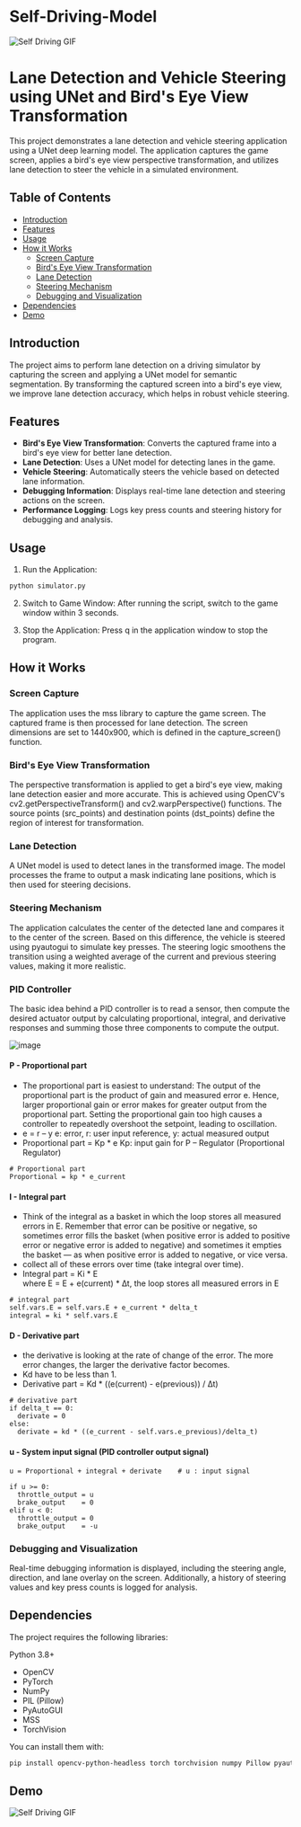 # Self-Driving-Model

![Self Driving GIF](https://github.com/AnshChoudhary/Self-Driving-Model/blob/main/self-driving-curve-trim.gif)

# Lane Detection and Vehicle Steering using UNet and Bird's Eye View Transformation

This project demonstrates a lane detection and vehicle steering application using a UNet deep learning model. The application captures the game screen, applies a bird's eye view perspective transformation, and utilizes lane detection to steer the vehicle in a simulated environment.

## Table of Contents
- [Introduction](#introduction)
- [Features](#features)
- [Usage](#usage)
- [How it Works](#how-it-works)
  - [Screen Capture](#screen-capture)
  - [Bird's Eye View Transformation](#birds-eye-view-transformation)
  - [Lane Detection](#lane-detection)
  - [Steering Mechanism](#steering-mechanism)
  - [Debugging and Visualization](#debugging-and-visualization)
- [Dependencies](#dependencies)
- [Demo](#demo)

## Introduction

The project aims to perform lane detection on a driving simulator by capturing the screen and applying a UNet model for semantic segmentation. By transforming the captured screen into a bird's eye view, we improve lane detection accuracy, which helps in robust vehicle steering.

## Features

- **Bird's Eye View Transformation**: Converts the captured frame into a bird's eye view for better lane detection.
- **Lane Detection**: Uses a UNet model for detecting lanes in the game.
- **Vehicle Steering**: Automatically steers the vehicle based on detected lane information.
- **Debugging Information**: Displays real-time lane detection and steering actions on the screen.
- **Performance Logging**: Logs key press counts and steering history for debugging and analysis.

## Usage
1. Run the Application:
```bash
python simulator.py
```

2. Switch to Game Window:
After running the script, switch to the game window within 3 seconds.

3. Stop the Application:
Press q in the application window to stop the program.

## How it Works

### Screen Capture
The application uses the mss library to capture the game screen. The captured frame is then processed for lane detection. The screen dimensions are set to 1440x900, which is defined in the capture_screen() function.

### Bird's Eye View Transformation
The perspective transformation is applied to get a bird's eye view, making lane detection easier and more accurate. This is achieved using OpenCV's cv2.getPerspectiveTransform() and cv2.warpPerspective() functions. The source points (src_points) and destination points (dst_points) define the region of interest for transformation.

### Lane Detection
A UNet model is used to detect lanes in the transformed image. The model processes the frame to output a mask indicating lane positions, which is then used for steering decisions.

### Steering Mechanism
The application calculates the center of the detected lane and compares it to the center of the screen. Based on this difference, the vehicle is steered using pyautogui to simulate key presses. The steering logic smoothens the transition using a weighted average of the current and previous steering values, making it more realistic.

### PID Controller

The basic idea behind a PID controller is to read a sensor, then compute the desired actuator output by calculating proportional, integral, and derivative responses and summing those three components to compute the output.

![image](https://user-images.githubusercontent.com/59261333/73613652-94495680-4600-11ea-9e6d-124fb5bfc188.png)

#### P - Proportional part
- The proportional part is easiest to understand: The output of the proportional part is the product of gain and measured error e. Hence, larger proportional gain or error makes for greater output from the proportional part. Setting the proportional gain too high causes a controller to repeatedly overshoot the setpoint, leading to oscillation.
- e = r – y
e: error,    r: user input reference,    y: actual measured output
- Proportional part = Kp * e
Kp: input gain for P – Regulator (Proportional Regulator)

```
# Proportional part
Proportional = kp * e_current
```

#### I - Integral part
- Think of the integral as a basket in which the loop stores all measured errors in E. Remember that error can be positive or negative, so sometimes error fills the basket (when positive error is added to positive error or negative error is added to negative) and sometimes it empties the basket — as when positive error is added to negative, or vice versa.
- collect all of these errors over time (take integral over time).
- Integral part = Ki * E  
  where E = E + e(current) * ∆t,         the loop stores all measured errors in E

```
# integral part
self.vars.E = self.vars.E + e_current * delta_t 
integral = ki * self.vars.E
```
#### D - Derivative part
- the derivative is looking at the rate of change of the error. The more error changes, the larger the derivative factor becomes.
- Kd have to be less than 1.
- Derivative part = Kd * ((e(current) - e(previous)) / ∆t)

```
# derivative part
if delta_t == 0:
  derivate = 0
else:
  derivate = kd * ((e_current - self.vars.e_previous)/delta_t)
```
#### u - System input signal (PID controller output signal)
```
u = Proportional + integral + derivate    # u : input signal

if u >= 0:
  throttle_output = u
  brake_output    = 0
elif u < 0:
  throttle_output = 0
  brake_output    = -u
```

### Debugging and Visualization
Real-time debugging information is displayed, including the steering angle, direction, and lane overlay on the screen. Additionally, a history of steering values and key press counts is logged for analysis.

## Dependencies
The project requires the following libraries:

Python 3.8+
- OpenCV
- PyTorch
- NumPy
- PIL (Pillow)
- PyAutoGUI
- MSS
- TorchVision

You can install them with:
```bash
pip install opencv-python-headless torch torchvision numpy Pillow pyautogui mss
```

## Demo
![Self Driving GIF](https://github.com/AnshChoudhary/Self-Driving-Model/blob/main/self-driving-curve-trim.gif)
